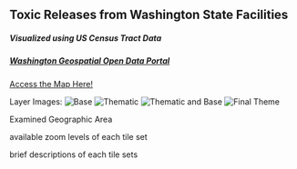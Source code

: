 ## Toxic Releases from Washington State Facilities
##### Visualized using US Census Tract Data
##### [Washington Geospatial Open Data Portal](https://geo.wa.gov/datasets/WADOH::toxic-releases-from-facilities-rsei-model-current-version/about) 

[Access the Map Here!](https://nyadav18.github.io/geoglab4)

Layer Images:
![Base](geoglab4/imgs/base.png)
![Thematic](geoglab4/imgs/thematic.png)
![Thematic and Base](geoglab4/imgs/thematicandbase.png)
![Final Theme](geoglab4/imgs/finaltheme.png)

Examined Geographic Area

available zoom levels of each tile set

brief descriptions of each tile sets